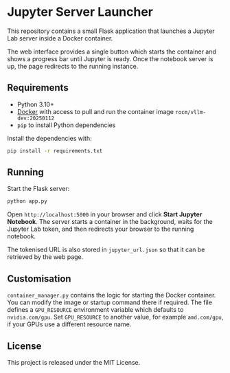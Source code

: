 # Jupyter Server Launcher

This repository contains a small Flask application that launches a Jupyter Lab server inside a Docker container.

The web interface provides a single button which starts the container and shows a progress bar until Jupyter is ready. Once the notebook server is up, the page redirects to the running instance.

## Requirements

- Python 3.10+
- [Docker](https://www.docker.com/) with access to pull and run the container image `rocm/vllm-dev:20250112`
- `pip` to install Python dependencies

Install the dependencies with:

```bash
pip install -r requirements.txt
```

## Running

Start the Flask server:

```bash
python app.py
```

Open `http://localhost:5000` in your browser and click **Start Jupyter Notebook**. The server starts a container in the background, waits for the Jupyter Lab token, and then redirects your browser to the running notebook.

The tokenised URL is also stored in `jupyter_url.json` so that it can be retrieved by the web page.

## Customisation

`container_manager.py` contains the logic for starting the Docker container. You can modify the image or startup command there if required. The file defines a `GPU_RESOURCE` environment variable which defaults to `nvidia.com/gpu`. Set `GPU_RESOURCE` to another value, for example `amd.com/gpu`, if your GPUs use a different resource name.

## License

This project is released under the MIT License.
